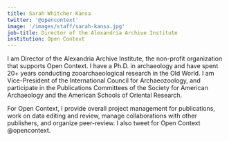 ```yaml
---
title: Sarah Whitcher Kansa
twitter: '@opencontext'
image: '/images/staff/sarah-kansa.jpg'
job-title: Director of the Alexandria Archive Institute
institution: Open Context
---
```


I am Director of the Alexandria Archive Institute, the non-profit organization
that supports Open Context. I have a Ph.D. in archaeology and have spent 20+ years
conducting zooarchaeological research in the Old World. I am Vice-President of
the International Council for Archaeozoology, and participate in the Publications
Committees of the Society for American Archaeology and the American Schools of
Oriental Research.

For Open Context, I provide overall project management for publications, work on
data editing and review, manage collaborations with other publishers, and
organize peer-review. I also tweet for Open Context @opencontext.
